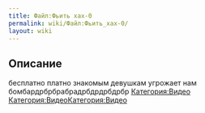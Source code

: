 ```yaml
---
title: Файл:Фьить хах-0
permalink: wiki/Файл:Фьить_хах-0/
layout: wiki
---
```


## Описание

бесплатно платно знакомым девушкам угрожает нам
бомбардрбрбрабрадрбдрдрбдрбр
[Категория:Видео](Категория:Видео "wikilink")
[Категория:Видео](Категория:Видео "wikilink")[Категория:Видео](Категория:Видео "wikilink")
